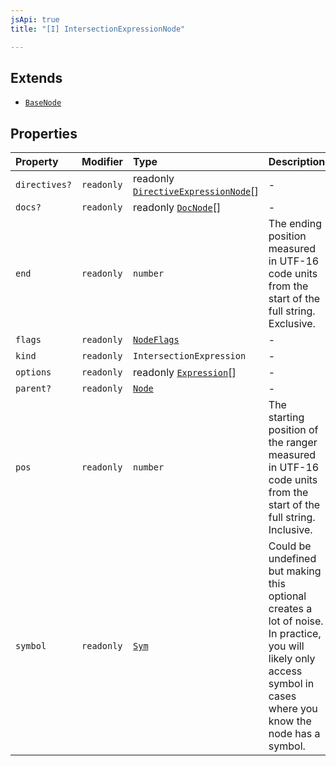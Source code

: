 ```yaml
---
jsApi: true
title: "[I] IntersectionExpressionNode"

---
```

## Extends

- [`BaseNode`](BaseNode.md)

## Properties

| Property | Modifier | Type | Description | Overrides | Inherited from |
| :------ | :------ | :------ | :------ | :------ | :------ |
| `directives?` | `readonly` | readonly [`DirectiveExpressionNode`](DirectiveExpressionNode.md)[] | - | [`BaseNode`](BaseNode.md).`directives` | [`BaseNode`](BaseNode.md).`directives` |
| `docs?` | `readonly` | readonly [`DocNode`](DocNode.md)[] | - | [`BaseNode`](BaseNode.md).`docs` | [`BaseNode`](BaseNode.md).`docs` |
| `end` | `readonly` | `number` | The ending position measured in UTF-16 code units from the start of the<br />full string. Exclusive. | [`BaseNode`](BaseNode.md).`end` | [`BaseNode`](BaseNode.md).`end` |
| `flags` | `readonly` | [`NodeFlags`](../enumerations/NodeFlags.md) | - | [`BaseNode`](BaseNode.md).`flags` | [`BaseNode`](BaseNode.md).`flags` |
| `kind` | `readonly` | `IntersectionExpression` | - | [`BaseNode`](BaseNode.md).`kind` | [`BaseNode`](BaseNode.md).`kind` |
| `options` | `readonly` | readonly [`Expression`](../type-aliases/Expression.md)[] | - | - | - |
| `parent?` | `readonly` | [`Node`](../type-aliases/Node.md) | - | [`BaseNode`](BaseNode.md).`parent` | [`BaseNode`](BaseNode.md).`parent` |
| `pos` | `readonly` | `number` | The starting position of the ranger measured in UTF-16 code units from the<br />start of the full string. Inclusive. | [`BaseNode`](BaseNode.md).`pos` | [`BaseNode`](BaseNode.md).`pos` |
| `symbol` | `readonly` | [`Sym`](Sym.md) | Could be undefined but making this optional creates a lot of noise. In practice,<br />you will likely only access symbol in cases where you know the node has a symbol. | [`BaseNode`](BaseNode.md).`symbol` | [`BaseNode`](BaseNode.md).`symbol` |
